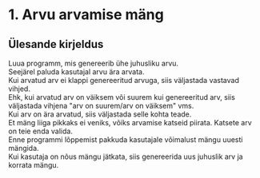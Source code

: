 # 1. Arvu arvamise mäng
## Ülesande kirjeldus
Luua programm, mis genereerib ühe juhusliku arvu.  
Seejärel paluda kasutajal arvu ära arvata.  
Kui arvatud arv ei klappi genereeritud arvuga, siis väljastada vastavad vihjed.  
Ehk, kui arvatud arv on väiksem või suurem kui genereeritud arv, siis väljastada vihjena "arv on suurem/arv on väiksem" vms.  
Kui arv on ära arvatud, siis väljastada selle kohta teade.  
Et mäng liiga pikkaks ei veniks, võiks arvamise katseid piirata. Katsete arv on teie enda valida.  
Enne programmi lõppemist pakkuda kasutajale võimalust mängu uuesti mängida.  
Kui kasutaja on nõus mängu jätkata, siis genereerida uus juhuslik arv ja korrata mängu.  
